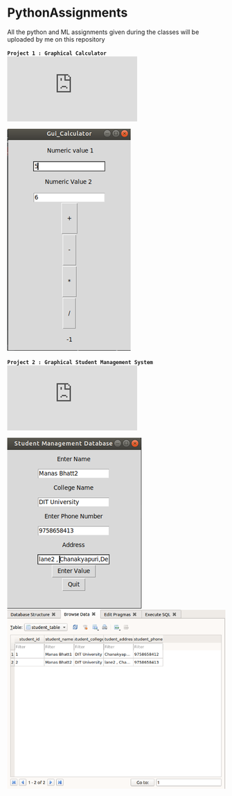 # PythonAssignments
All the python and ML assignments given during the classes will be uploaded by me on this repository 

**`Project 1 : Graphical Calculator `**
![Source_Code](https://github.com/Manasbhatt2506/PythonAssignments/blob/master/Manas_calc.py)


![images](https://github.com/Manasbhatt2506/PythonAssignments/blob/master/Screenshot%20from%202019-06-01%2014-32-45.png)



**`Project 2 : Graphical Student Management System `**
![Source_Code](https://github.com/Manasbhatt2506/PythonAssignments/blob/master/student_Management.py)

![ScreenShot1 ](https://github.com/Manasbhatt2506/PythonAssignments/blob/master/Screenshot%20from%202019-06-01%2014-59-01.png)
![ScreentShot2](https://github.com/Manasbhatt2506/PythonAssignments/blob/master/Screenshot%20from%202019-06-01%2014-59-43.png)
